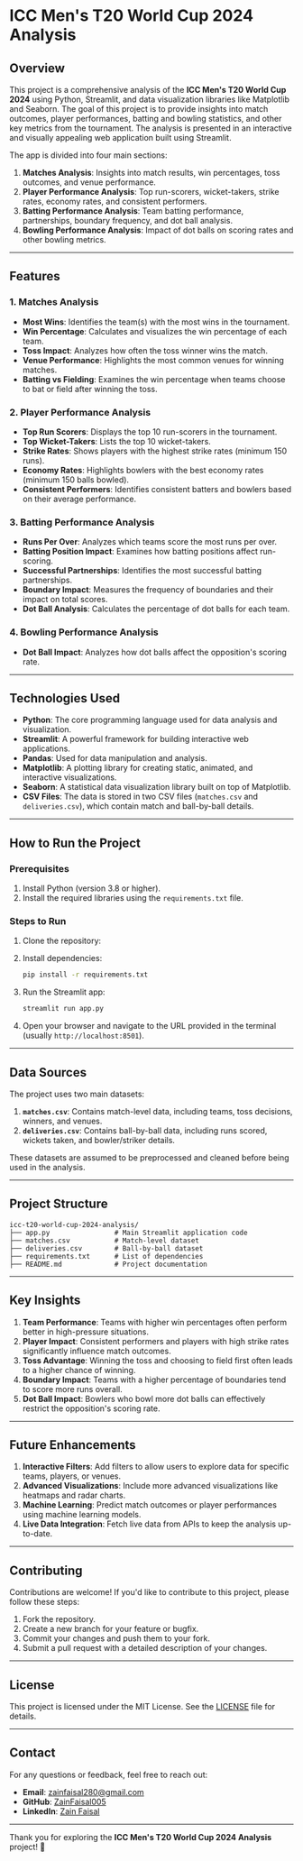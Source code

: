 # ICC Men's T20 World Cup 2024 Analysis

## Overview
This project is a comprehensive analysis of the **ICC Men's T20 World Cup 2024** using Python, Streamlit, and data visualization libraries like Matplotlib and Seaborn. The goal of this project is to provide insights into match outcomes, player performances, batting and bowling statistics, and other key metrics from the tournament. The analysis is presented in an interactive and visually appealing web application built using Streamlit.

The app is divided into four main sections:
1. **Matches Analysis**: Insights into match results, win percentages, toss outcomes, and venue performance.
2. **Player Performance Analysis**: Top run-scorers, wicket-takers, strike rates, economy rates, and consistent performers.
3. **Batting Performance Analysis**: Team batting performance, partnerships, boundary frequency, and dot ball analysis.
4. **Bowling Performance Analysis**: Impact of dot balls on scoring rates and other bowling metrics.

---

## Features
### 1. **Matches Analysis**
- **Most Wins**: Identifies the team(s) with the most wins in the tournament.
- **Win Percentage**: Calculates and visualizes the win percentage of each team.
- **Toss Impact**: Analyzes how often the toss winner wins the match.
- **Venue Performance**: Highlights the most common venues for winning matches.
- **Batting vs Fielding**: Examines the win percentage when teams choose to bat or field after winning the toss.

### 2. **Player Performance Analysis**
- **Top Run Scorers**: Displays the top 10 run-scorers in the tournament.
- **Top Wicket-Takers**: Lists the top 10 wicket-takers.
- **Strike Rates**: Shows players with the highest strike rates (minimum 150 runs).
- **Economy Rates**: Highlights bowlers with the best economy rates (minimum 150 balls bowled).
- **Consistent Performers**: Identifies consistent batters and bowlers based on their average performance.

### 3. **Batting Performance Analysis**
- **Runs Per Over**: Analyzes which teams score the most runs per over.
- **Batting Position Impact**: Examines how batting positions affect run-scoring.
- **Successful Partnerships**: Identifies the most successful batting partnerships.
- **Boundary Impact**: Measures the frequency of boundaries and their impact on total scores.
- **Dot Ball Analysis**: Calculates the percentage of dot balls for each team.

### 4. **Bowling Performance Analysis**
- **Dot Ball Impact**: Analyzes how dot balls affect the opposition's scoring rate.

---

## Technologies Used
- **Python**: The core programming language used for data analysis and visualization.
- **Streamlit**: A powerful framework for building interactive web applications.
- **Pandas**: Used for data manipulation and analysis.
- **Matplotlib**: A plotting library for creating static, animated, and interactive visualizations.
- **Seaborn**: A statistical data visualization library built on top of Matplotlib.
- **CSV Files**: The data is stored in two CSV files (`matches.csv` and `deliveries.csv`), which contain match and ball-by-ball details.

---

## How to Run the Project
### Prerequisites
1. Install Python (version 3.8 or higher).
2. Install the required libraries using the `requirements.txt` file.

### Steps to Run
1. Clone the repository:

2. Install dependencies:
   ```bash
   pip install -r requirements.txt
   ```
3. Run the Streamlit app:
   ```bash
   streamlit run app.py
   ```
4. Open your browser and navigate to the URL provided in the terminal (usually `http://localhost:8501`).

---

## Data Sources
The project uses two main datasets:
1. **`matches.csv`**: Contains match-level data, including teams, toss decisions, winners, and venues.
2. **`deliveries.csv`**: Contains ball-by-ball data, including runs scored, wickets taken, and bowler/striker details.

These datasets are assumed to be preprocessed and cleaned before being used in the analysis.

---

## Project Structure
```
icc-t20-world-cup-2024-analysis/
├── app.py                # Main Streamlit application code
├── matches.csv           # Match-level dataset
├── deliveries.csv        # Ball-by-ball dataset
├── requirements.txt      # List of dependencies
├── README.md             # Project documentation
```

---


## Key Insights
1. **Team Performance**: Teams with higher win percentages often perform better in high-pressure situations.
2. **Player Impact**: Consistent performers and players with high strike rates significantly influence match outcomes.
3. **Toss Advantage**: Winning the toss and choosing to field first often leads to a higher chance of winning.
4. **Boundary Impact**: Teams with a higher percentage of boundaries tend to score more runs overall.
5. **Dot Ball Impact**: Bowlers who bowl more dot balls can effectively restrict the opposition's scoring rate.

---

## Future Enhancements
1. **Interactive Filters**: Add filters to allow users to explore data for specific teams, players, or venues.
2. **Advanced Visualizations**: Include more advanced visualizations like heatmaps and radar charts.
3. **Machine Learning**: Predict match outcomes or player performances using machine learning models.
4. **Live Data Integration**: Fetch live data from APIs to keep the analysis up-to-date.

---

## Contributing
Contributions are welcome! If you'd like to contribute to this project, please follow these steps:
1. Fork the repository.
2. Create a new branch for your feature or bugfix.
3. Commit your changes and push them to your fork.
4. Submit a pull request with a detailed description of your changes.

---

## License
This project is licensed under the MIT License. See the [LICENSE](LICENSE) file for details.

---

## Contact
For any questions or feedback, feel free to reach out:
- **Email**: zainfaisal280@gmail.com
- **GitHub**: [ZainFaisal005](https://github.com/ZainFaisal005)
- **LinkedIn**: [Zain Faisal](www.linkedin.com/in/zain-faisal-593b05239)

---

Thank you for exploring the **ICC Men's T20 World Cup 2024 Analysis** project! 🏏